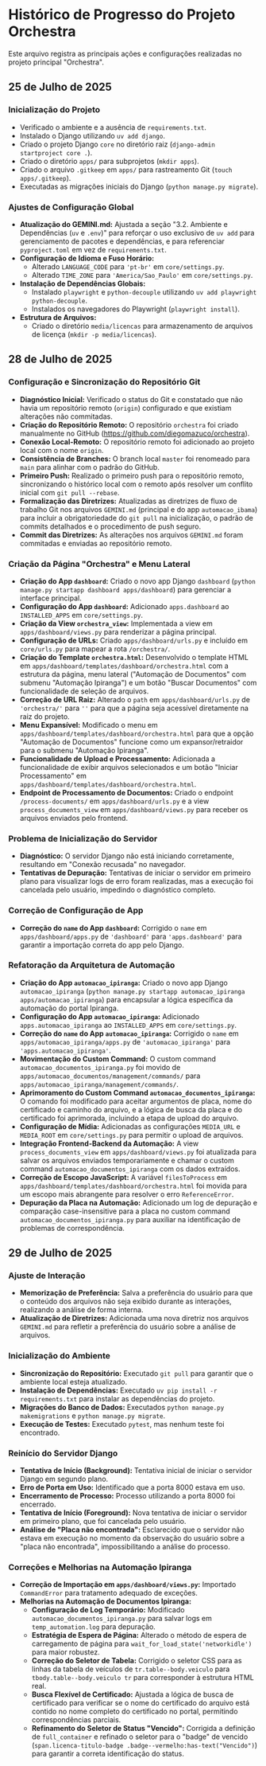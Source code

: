 # Histórico de Progresso do Projeto Orchestra

Este arquivo registra as principais ações e configurações realizadas no projeto principal "Orchestra".

## 25 de Julho de 2025

### Inicialização do Projeto
- Verificado o ambiente e a ausência de `requirements.txt`.
- Instalado o Django utilizando `uv add django`.
- Criado o projeto Django `core` no diretório raiz (`django-admin startproject core .`).
- Criado o diretório `apps/` para subprojetos (`mkdir apps`).
- Criado o arquivo `.gitkeep` em `apps/` para rastreamento Git (`touch apps/.gitkeep`).
- Executadas as migrações iniciais do Django (`python manage.py migrate`).

### Ajustes de Configuração Global
- **Atualização do GEMINI.md:** Ajustada a seção "3.2. Ambiente e Dependências (`uv` e `.env`)" para reforçar o uso exclusivo de `uv add` para gerenciamento de pacotes e dependências, e para referenciar `pyproject.toml` em vez de `requirements.txt`.
- **Configuração de Idioma e Fuso Horário:**
    - Alterado `LANGUAGE_CODE` para `'pt-br'` em `core/settings.py`.
    - Alterado `TIME_ZONE` para `'America/Sao_Paulo'` em `core/settings.py`.
- **Instalação de Dependências Globais:**
    - Instalado `playwright` e `python-decouple` utilizando `uv add playwright python-decouple`.
    - Instalados os navegadores do Playwright (`playwright install`).
- **Estrutura de Arquivos:**
    - Criado o diretório `media/licencas` para armazenamento de arquivos de licença (`mkdir -p media/licencas`).

## 28 de Julho de 2025

### Configuração e Sincronização do Repositório Git
- **Diagnóstico Inicial:** Verificado o status do Git e constatado que não havia um repositório remoto (`origin`) configurado e que existiam alterações não commitadas.
- **Criação do Repositório Remoto:** O repositório `orchestra` foi criado manualmente no GitHub (https://github.com/diegomazuco/orchestra).
- **Conexão Local-Remoto:** O repositório remoto foi adicionado ao projeto local com o nome `origin`.
- **Consistência de Branches:** O branch local `master` foi renomeado para `main` para alinhar com o padrão do GitHub.
- **Primeiro Push:** Realizado o primeiro push para o repositório remoto, sincronizando o histórico local com o remoto após resolver um conflito inicial com `git pull --rebase`.
- **Formalização das Diretrizes:** Atualizadas as diretrizes de fluxo de trabalho Git nos arquivos `GEMINI.md` (principal e do app `automacao_ibama`) para incluir a obrigatoriedade do `git pull` na inicialização, o padrão de commits detalhados e o procedimento de push seguro.
- **Commit das Diretrizes:** As alterações nos arquivos `GEMINI.md` foram commitadas e enviadas ao repositório remoto.

### Criação da Página "Orchestra" e Menu Lateral
- **Criação do App `dashboard`:** Criado o novo app Django `dashboard` (`python manage.py startapp dashboard apps/dashboard`) para gerenciar a interface principal.
- **Configuração do App `dashboard`:** Adicionado `apps.dashboard` ao `INSTALLED_APPS` em `core/settings.py`.
- **Criação da View `orchestra_view`:** Implementada a view em `apps/dashboard/views.py` para renderizar a página principal.
- **Configuração de URLs:** Criado `apps/dashboard/urls.py` e incluído em `core/urls.py` para mapear a rota `/orchestra/`.
- **Criação do Template `orchestra.html`:** Desenvolvido o template HTML em `apps/dashboard/templates/dashboard/orchestra.html` com a estrutura da página, menu lateral ("Automação de Documentos" com submenu "Automação Ipiranga") e um botão "Buscar Documentos" com funcionalidade de seleção de arquivos.
- **Correção de URL Raiz:** Alterado o `path` em `apps/dashboard/urls.py` de `'orchestra/'` para `''` para que a página seja acessível diretamente na raiz do projeto.
- **Menu Expansível:** Modificado o menu em `apps/dashboard/templates/dashboard/orchestra.html` para que a opção "Automação de Documentos" funcione como um expansor/retraidor para o submenu "Automação Ipiranga".
- **Funcionalidade de Upload e Processamento:** Adicionada a funcionalidade de exibir arquivos selecionados e um botão "Iniciar Processamento" em `apps/dashboard/templates/dashboard/orchestra.html`.
- **Endpoint de Processamento de Documentos:** Criado o endpoint `/process-documents/` em `apps/dashboard/urls.py` e a view `process_documents_view` em `apps/dashboard/views.py` para receber os arquivos enviados pelo frontend.

### Problema de Inicialização do Servidor
- **Diagnóstico:** O servidor Django não está iniciando corretamente, resultando em "Conexão recusada" no navegador.
- **Tentativas de Depuração:** Tentativas de iniciar o servidor em primeiro plano para visualizar logs de erro foram realizadas, mas a execução foi cancelada pelo usuário, impedindo o diagnóstico completo.

### Correção de Configuração de App
- **Correção do `name` do App `dashboard`:** Corrigido o `name` em `apps/dashboard/apps.py` de `'dashboard'` para `'apps.dashboard'` para garantir a importação correta do app pelo Django.

### Refatoração da Arquitetura de Automação
- **Criação do App `automacao_ipiranga`:** Criado o novo app Django `automacao_ipiranga` (`python manage.py startapp automacao_ipiranga apps/automacao_ipiranga`) para encapsular a lógica específica da automação do portal Ipiranga.
- **Configuração do App `automacao_ipiranga`:** Adicionado `apps.automacao_ipiranga` ao `INSTALLED_APPS` em `core/settings.py`.
- **Correção do `name` do App `automacao_ipiranga`:** Corrigido o `name` em `apps/automacao_ipiranga/apps.py` de `'automacao_ipiranga'` para `'apps.automacao_ipiranga'`.
- **Movimentação do Custom Command:** O custom command `automacao_documentos_ipiranga.py` foi movido de `apps/automacao_documentos/management/commands/` para `apps/automacao_ipiranga/management/commands/`.
- **Aprimoramento do Custom Command `automacao_documentos_ipiranga`:** O comando foi modificado para aceitar argumentos de placa, nome do certificado e caminho do arquivo, e a lógica de busca da placa e do certificado foi aprimorada, incluindo a etapa de upload do arquivo.
- **Configuração de Mídia:** Adicionadas as configurações `MEDIA_URL` e `MEDIA_ROOT` em `core/settings.py` para permitir o upload de arquivos.
- **Integração Frontend-Backend da Automação:** A view `process_documents_view` em `apps/dashboard/views.py` foi atualizada para salvar os arquivos enviados temporariamente e chamar o custom command `automacao_documentos_ipiranga` com os dados extraídos.
- **Correção de Escopo JavaScript:** A variável `filesToProcess` em `apps/dashboard/templates/dashboard/orchestra.html` foi movida para um escopo mais abrangente para resolver o erro `ReferenceError`.
- **Depuração da Placa na Automação:** Adicionado um log de depuração e comparação case-insensitive para a placa no custom command `automacao_documentos_ipiranga.py` para auxiliar na identificação de problemas de correspondência.

## 29 de Julho de 2025

### Ajuste de Interação
- **Memorização de Preferência:** Salva a preferência do usuário para que o conteúdo dos arquivos não seja exibido durante as interações, realizando a análise de forma interna.
- **Atualização de Diretrizes:** Adicionada uma nova diretriz nos arquivos `GEMINI.md` para refletir a preferência do usuário sobre a análise de arquivos.

### Inicialização do Ambiente
- **Sincronização do Repositório:** Executado `git pull` para garantir que o ambiente local esteja atualizado.
- **Instalação de Dependências:** Executado `uv pip install -r requirements.txt` para instalar as dependências do projeto.
- **Migrações do Banco de Dados:** Executados `python manage.py makemigrations` e `python manage.py migrate`.
- **Execução de Testes:** Executado `pytest`, mas nenhum teste foi encontrado.

### Reinício do Servidor Django
- **Tentativa de Início (Background):** Tentativa inicial de iniciar o servidor Django em segundo plano.
- **Erro de Porta em Uso:** Identificado que a porta 8000 estava em uso.
- **Encerramento de Processo:** Processo utilizando a porta 8000 foi encerrado.
- **Tentativa de Início (Foreground):** Nova tentativa de iniciar o servidor em primeiro plano, que foi cancelada pelo usuário.
- **Análise de "Placa não encontrada":** Esclarecido que o servidor não estava em execução no momento da observação do usuário sobre a "placa não encontrada", impossibilitando a análise do processo.

### Correções e Melhorias na Automação Ipiranga
- **Correção de Importação em `apps/dashboard/views.py`:** Importado `CommandError` para tratamento adequado de exceções.
- **Melhorias na Automação de Documentos Ipiranga:**
    - **Configuração de Log Temporário:** Modificado `automacao_documentos_ipiranga.py` para salvar logs em `temp_automation.log` para depuração.
    - **Estratégia de Espera de Página:** Alterado o método de espera de carregamento de página para `wait_for_load_state('networkidle')` para maior robustez.
    - **Correção do Seletor de Tabela:** Corrigido o seletor CSS para as linhas da tabela de veículos de `tr.table--body.veiculo` para `tbody.table--body.veiculo tr` para corresponder à estrutura HTML real.
    - **Busca Flexível de Certificado:** Ajustada a lógica de busca de certificado para verificar se o nome do certificado do arquivo está contido no nome completo do certificado no portal, permitindo correspondências parciais.
    - **Refinamento do Seletor de Status "Vencido":** Corrigida a definição de `full_container` e refinado o seletor para o "badge" de vencido (`span.licenca-titulo-badge .badge--vermelho:has-text("Vencido")`) para garantir a correta identificação do status.